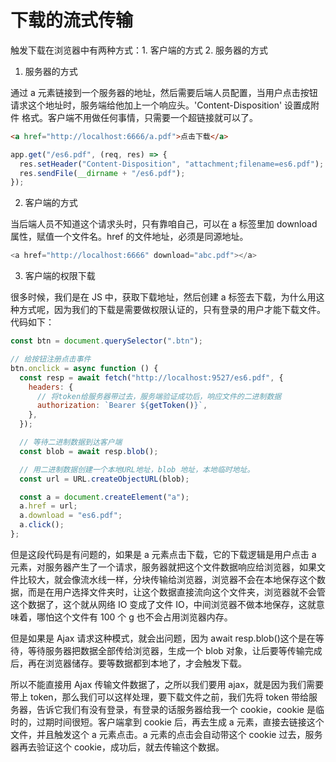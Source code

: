 # 下载的流式传输

触发下载在浏览器中有两种方式：1. 客户端的方式 2. 服务器的方式

1. 服务器的方式

通过 a 元素链接到一个服务器的地址，然后需要后端人员配置，当用户点击按钮请求这个地址时，服务端给他加上一个响应头。'Content-Disposition' 设置成附件
格式。客户端不用做任何事情，只需要一个超链接就可以了。

```html
<a href="http://localhost:6666/a.pdf">点击下载</a>
```

```js
app.get("/es6.pdf", (req, res) => {
  res.setHeader("Content-Disposition", "attachment;filename=es6.pdf");
  res.sendFile(__dirname + "/es6.pdf");
});
```

2. 客户端的方式

当后端人员不知道这个请求头时，只有靠咱自己，可以在 a 标签里加 download 属性，赋值一个文件名。href 的文件地址，必须是同源地址。

```js
<a href="http://localhost:6666" download="abc.pdf"></a>
```

3. 客户端的权限下载

很多时候，我们是在 JS 中，获取下载地址，然后创建 a 标签去下载，为什么用这种方式呢，因为我们的下载是需要做权限认证的，只有登录的用户才能下载文件。
代码如下：

```js
const btn = document.querySelector(".btn");

// 给按钮注册点击事件
btn.onclick = async function () {
  const resp = await fetch("http://localhost:9527/es6.pdf", {
    headers: {
      // 将token给服务器带过去，服务端验证成功后，响应文件的二进制数据
      authorization: `Bearer ${getToken()}`,
    },
  });

  // 等待二进制数据到达客户端
  const blob = await resp.blob();

  // 用二进制数据创建一个本地URL地址，blob 地址，本地临时地址。
  const url = URL.createObjectURL(blob);

  const a = document.createElement("a");
  a.href = url;
  a.download = "es6.pdf";
  a.click();
};
```

但是这段代码是有问题的，如果是 a 元素点击下载，它的下载逻辑是用户点击 a 元素，对服务器产生了一个请求，服务器就把这个文件数据响应给浏览器，如果文件比较大，就会像流水线一样，分块传输给浏览器，浏览器不会在本地保存这个数据，而是在用户选择文件夹时，让这个数据直接流向这个文件夹，浏览器就不会管这个数据了，这个就从网络 IO 变成了文件 IO，中间浏览器不做本地保存，这就意味着，哪怕这个文件有 100 个 g 也不会占用浏览器内存。

但是如果是 Ajax 请求这种模式，就会出问题，因为 await resp.blob()这个是在等待，等待服务器把数据全部传给浏览器，生成一个 blob 对象，让后要等传输完成后，再在浏览器储存。要等数据都到本地了，才会触发下载。

所以不能直接用 Ajax 传输文件数据了，之所以我们要用 ajax，就是因为我们需要带上 token，那么我们可以这样处理，要下载文件之前，我们先将 token 带给服务器，告诉它我们有没有登录，有登录的话服务器给我一个 cookie，cookie 是临时的，过期时间很短。客户端拿到 cookie 后，再去生成 a 元素，直接去链接这个文件，并且触发这个 a 元素点击。a 元素的点击会自动带这个 cookie 过去，服务器再去验证这个 cookie，成功后，就去传输这个数据。
